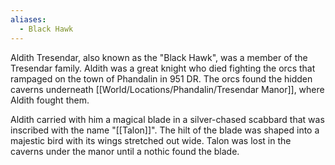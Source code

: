 ```yaml
---
aliases:
  - Black Hawk
---
```

Aldith Tresendar, also known as the "Black Hawk", was a member of the Tresendar family.
Aldith was a great knight who died fighting the orcs that rampaged on the town of Phandalin in 951 DR. The orcs found the hidden caverns underneath [[World/Locations/Phandalin/Tresendar Manor]], where Aldith fought them.

Aldith carried with him a magical blade in a silver-chased scabbard that was inscribed with the name "[[Talon]]". The hilt of the blade was shaped into a majestic bird with its wings stretched out wide. Talon was lost in the caverns under the manor until a nothic found the blade.